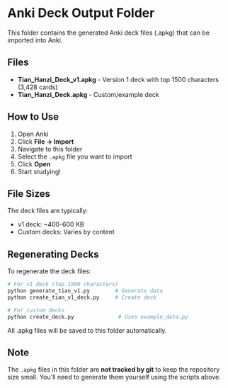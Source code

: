 # Anki Deck Output Folder

This folder contains the generated Anki deck files (.apkg) that can be imported into Anki.

## Files

- **Tian_Hanzi_Deck_v1.apkg** - Version 1 deck with top 1500 characters (3,428 cards)
- **Tian_Hanzi_Deck.apkg** - Custom/example deck

## How to Use

1. Open Anki
2. Click **File → Import**
3. Navigate to this folder
4. Select the `.apkg` file you want to import
5. Click **Open**
6. Start studying!

## File Sizes

The deck files are typically:
- v1 deck: ~400-600 KB
- Custom decks: Varies by content

## Regenerating Decks

To regenerate the deck files:

```bash
# For v1 deck (top 1500 characters)
python generate_tian_v1.py        # Generate data
python create_tian_v1_deck.py     # Create deck

# For custom decks
python create_deck.py              # Uses example_data.py
```

All .apkg files will be saved to this folder automatically.

## Note

The `.apkg` files in this folder are **not tracked by git** to keep the repository size small. You'll need to generate them yourself using the scripts above.
